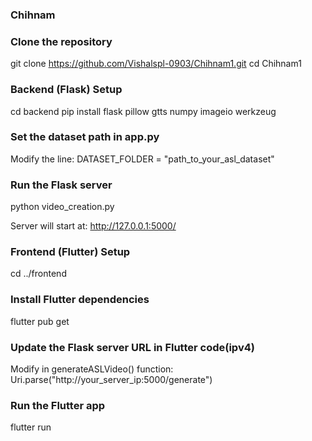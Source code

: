 ### Chihnam
### Clone the repository
git clone https://github.com/Vishalspl-0903/Chihnam1.git
cd Chihnam1

### Backend (Flask) Setup
cd backend
pip install flask pillow gtts numpy imageio werkzeug

### Set the dataset path in app.py
Modify the line:
DATASET_FOLDER = "path_to_your_asl_dataset"

### Run the Flask server
python video_creation.py

Server will start at:
http://127.0.0.1:5000/

### Frontend (Flutter) Setup
cd ../frontend

### Install Flutter dependencies
flutter pub get

### Update the Flask server URL in Flutter code(ipv4)
Modify in generateASLVideo() function:
Uri.parse("http://your_server_ip:5000/generate")

### Run the Flutter app
flutter run
